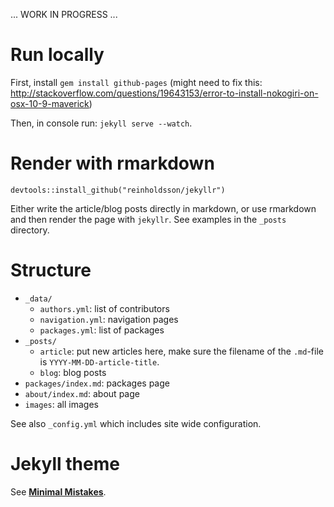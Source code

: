 ... WORK IN PROGRESS ...

# Run locally

First, install `gem install github-pages` (might need to fix this: http://stackoverflow.com/questions/19643153/error-to-install-nokogiri-on-osx-10-9-maverick)

Then, in console run: `jekyll serve --watch`.

# Render with rmarkdown

```{r}
devtools::install_github("reinholdsson/jekyllr")
```

Either write the article/blog posts directly in markdown, or use rmarkdown and then render the page with `jekyllr`. See examples in the `_posts` directory.

# Structure

- `_data/`
  - `authors.yml`: list of contributors
  - `navigation.yml`: navigation pages
  - `packages.yml`: list of packages
- `_posts/`
  - `article`: put new articles here, make sure the filename of the `.md`-file is `YYYY-MM-DD-article-title`.
  - `blog`: blog posts
- `packages/index.md`: packages page
- `about/index.md`: about page
- `images`: all images

See also `_config.yml` which includes site wide configuration.

# Jekyll theme

See [**Minimal Mistakes**](http://mmistakes.github.io/minimal-mistakes/).
